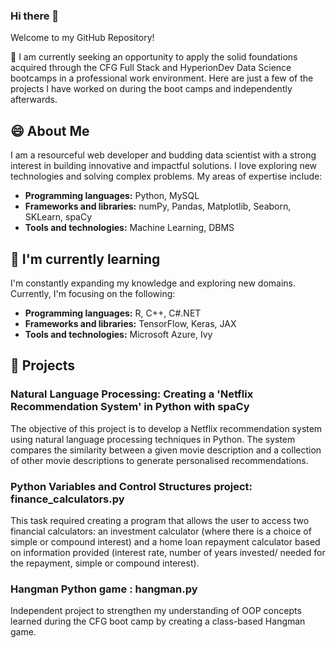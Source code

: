 ### Hi there 👋
Welcome to my GitHub Repository!

🌱 I am currently seeking an opportunity to apply the solid foundations acquired through the CFG Full Stack and HyperionDev Data Science bootcamps in a professional work environment.
Here are just a few of the projects I have worked on during the boot camps and independently afterwards.

## 😄 About Me 

I am a resourceful web developer and budding data scientist with a strong interest in building innovative and impactful solutions. I love exploring new technologies and solving complex problems. My areas of expertise include:

- **Programming languages:** Python, MySQL
- **Frameworks and libraries:** numPy, Pandas, Matplotlib, Seaborn, SKLearn, spaCy 
- **Tools and technologies:** Machine Learning, DBMS

## 🌱 I'm currently learning

I'm constantly expanding my knowledge and exploring new domains. Currently, I'm focusing on the following:

- **Programming languages:** R, C++, C#.NET
- **Frameworks and libraries:** TensorFlow, Keras, JAX
- **Tools and technologies:** Microsoft Azure, Ivy


## 🔭 Projects

### Natural Language Processing: Creating a 'Netflix Recommendation System' in Python with spaCy

The objective of this project is to develop a Netflix recommendation system using natural language processing techniques in Python. The system compares the similarity between a given movie description and a collection of other movie descriptions to generate personalised recommendations.

### Python Variables and Control Structures project: finance_calculators.py

This task required creating a program that allows the user to access two financial calculators: an investment calculator (where there is a choice of simple or compound interest) and a home loan repayment calculator based on information provided (interest rate, number of years invested/ needed for the repayment, simple or compound interest). 

### Hangman Python game : hangman.py

Independent project to strengthen my understanding of OOP concepts learned during the CFG boot camp by creating a class-based Hangman game.


